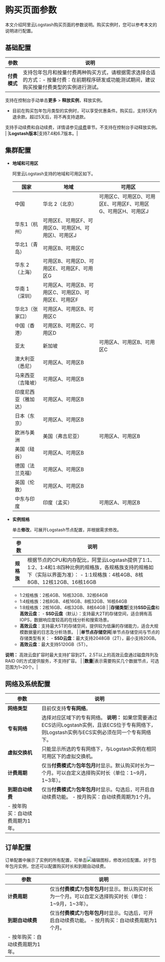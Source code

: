 # 购买页面参数

本文介绍阿里云Logstash购买页面的参数说明。购买实例时，您可以参考本文的说明进行配置。

## 基础配置

|参数|说明|
|--|--|
|**付费模式**|支持包年包月和按量付费两种购买方式，请根据需求选择合适的方式：-   按量付费：在前期程序研发或功能测试期间，建议购买按量付费类型的实例进行测试。

支持在控制台手动单击**更多** \> **释放实例**，释放实例。

-   目前在购买包年包月类型的实例时，可以享受优惠条件。购买后，支持5天内退余款。超过5天后，将不再支持退款。

支持手动续费和自动续费，详情请参见[续费](/cn.zh-CN/Logstash实例/产品定价/续费/手动续费实例.md)章节。不支持在控制台手动释放实例。 |
|**Logstash版本**|支持7.4和6.7版本。|

## 集群配置

-   **地域和可用区**

    阿里云Logstash支持的地域和可用区如下。

    |国家|地域|可用区|
    |--|--|---|
    |中国|华北 2（北京）|可用区C、可用区D、可用区E、可用区F、可用区G、可用区H、可用区J|
    |华东1（杭州）|可用区E、可用区F、可用区G、可用区H、可用区I、可用区J|
    |华北1（青岛）|可用区B、可用区C|
    |华东 2（上海）|可用区B、可用区D、可用区E、可用区F、可用区G|
    |华南 1（深圳）|可用区A、可用区B、可用区C、可用区D、可用区E、可用区F|
    |华北3（张家口）|可用区A、可用区B、可用区C|
    |中国（香港）|可用区B、可用区C、可用区D|
    |亚太|新加坡|可用区A、可用区B、可用区C|
    |澳大利亚（悉尼）|可用区A、可用区B|
    |马来西亚（吉隆坡）|可用区A、可用区B|
    |印度尼西亚（雅加达）|可用区A、可用区B|
    |日本（东京）|可用区A、可用区B|
    |欧洲与美洲|美国（弗吉尼亚）|可用区A、可用区B|
    |美国（硅谷）|可用区A、可用区B|
    |德国（法兰克福）|可用区A、可用区B|
    |英国（伦敦）|可用区A、可用区B|
    |中东与印度|印度（孟买）|可用区A、可用区B|

-   **实例规格**

    单击**修改**，可展开Logstash节点配置，并根据需求修改。

    |参数|说明|
    |--|--|
    |**规格族**|根据节点的CPU和内存配比，阿里云Logstash提供了1:1、1:2、1:4和1:8四种比例的规格族，各规格族支持的规格如下（实际以界面为准）：    -   1:1规格族：4核4GB、8核8GB、12核12GB、16核16GB
    -   1:2规格族：2核4GB、16核32GB、32核64GB
    -   1:4规格族：2核8GB、4核16GB、8核32GB、16核64GB
    -   1:8规格族：2核16GB、4核32GB、8核64GB |
    |**存储类型**|支持**SSD云盘**和**高效云盘**：     -   **SSD云盘**（默认）：支持最大2T的存储空间，适合拥有高IOPS，数据响应度较高的在线分析和搜索场景。
    -   **高效云盘**：支持最大5T的存储空间，提供较为低廉的存储能力，适合大规模数据量的日志及分析场景。 |
    |**单节点存储空间**|单节点存储空间与节点的存储类型有关：     -   **SSD云盘**：最大支持2048GB（2T），最小支持20GB。
    -   **高效云盘**：最大支持5120GB（5T）。

**说明：** 高效云盘扩容时最大支持扩容到2T。2.5T以上的高效云盘通过磁盘阵列及RAID 0的方式提供服务，不支持扩容。 |
    |**数量**|表示需要购买几个数据节点，可选范围为1~20个。|


## 网络及系统配置

|参数|说明|
|--|--|
|**网络类型**|目前仅支持**专有网络**。|
|**专有网络**|选择对应区域下的专有网络。 **说明：** 如果您需要通过ECS访问Logstash实例，且该ECS位于专有网络下，则Logstash实例与ECS实例必须在同一个专有网络下。 |
|**虚拟交换机**|只能显示所选的专有网络下，与Logstash实例在相同可用区下的虚拟交换机。|
|**计费周期**|仅当**付费模式**为**包年包月**时显示。默认购买时长为一个月。可以自定义选择购买时长（单位：1~9月，1~3年）。|
|**到期自动续费**|仅当**付费模式**为**包年包月**时显示。勾选后，可开启自动续费功能。 -   按月购买：自动续费周期为1个月。
-   按年购买：自动续费周期为1年。 |

## 订单配置

订单配置中展示了实例的所有配置，可单击![编辑](https://static-aliyun-doc.oss-accelerate.aliyuncs.com/assets/img/zh-CN/5844186061/p186899.png)图标，修改对应配置。对于包年包月实例，您还可以配置购买时长和到期自动续费。

|参数|说明|
|--|--|
|**计费周期**|仅当**付费模式**为**包年包月**时显示。默认购买时长为一个月。可以自定义选择购买时长（单位：1~9月，1~3年）。|
|**到期自动续费**|仅当**付费模式**为**包年包月**时显示。勾选后，可开启自动续费功能。 -   按月购买：自动续费周期为1个月。
-   按年购买：自动续费周期为1年。 |

